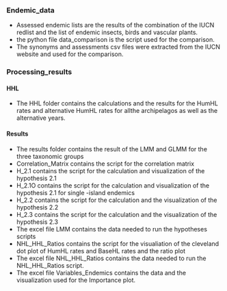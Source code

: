 ### Endemic_data
- Assessed endemic lists are the results of the combination of the IUCN redlist and the list of endemic insects, birds and vascular plants.
- the python file data_comparison is the script used for the comparison.
- The synonyms and assessments csv files were extracted from the IUCN website and used for the comparison.
### Processing_results
 #### HHL
 - The HHL folder contains the calculations and the results for the HumHL rates and alternative HumHL rates for allthe archipelagos as well as the alternative years.
  #### Results
 - The results folder contains the result of the LMM and GLMM for the three taxonomic groups
 - Correlation_Matrix contains the script for the correlation matrix
 - H_2.1 contains the script for the calculation and visualization of the hypothesis 2.1 
 - H_2.1O contains the script for the calculation and visualization of the hypothesis 2.1 for single -island endemics
 - H_2.2 contains the script for the calculation and the visualization of the hypothesis 2.2
 - H_2.3 contains the script for the calculation and the visualization of the hypothesis 2.3
 - The excel file LMM contains the data needed to run the hypotheses scripts
 - NHL_HHL_Ratios contains the script for the visualiation of the cleveland dot plot of HumHL rates and BaseHL rates and the ratio plot
 - The excel file NHL_HHL_Ratios contains the data needed to run the NHL_HHL_Ratios script.
 - The excel file Variables_Endemics contains the data and the visualization used for the Importance plot.  
 
